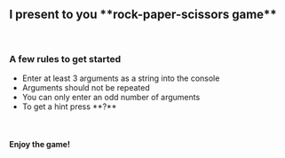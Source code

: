<h2>I present to you **rock-paper-scissors game**</h2>
<br>
<h3>A few rules to get started</h3>
<ul>
  <li>Enter at least 3 arguments as a string into the console</li>
  <li>Arguments should not be repeated</li>
  <li>You can only enter an odd number of arguments</li>
  <li>To get a hint press **?**</li>
</ul>
<br>
<h4>Enjoy the game!</h4>

